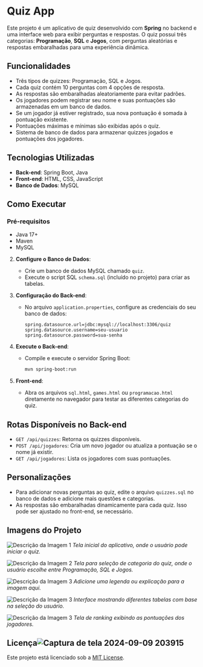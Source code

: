 # Quiz App

Este projeto é um aplicativo de quiz desenvolvido com **Spring** no backend e uma interface web para exibir perguntas e respostas. O quiz possui três categorias: **Programação**, **SQL** e **Jogos**, com perguntas aleatórias e respostas embaralhadas para uma experiência dinâmica.

## Funcionalidades

- Três tipos de quizzes: Programação, SQL e Jogos.
- Cada quiz contém 10 perguntas com 4 opções de resposta.
- As respostas são embaralhadas aleatoriamente para evitar padrões.
- Os jogadores podem registrar seu nome e suas pontuações são armazenadas em um banco de dados.
- Se um jogador já estiver registrado, sua nova pontuação é somada à pontuação existente.
- Pontuações máximas e mínimas são exibidas após o quiz.
- Sistema de banco de dados para armazenar quizzes jogados e pontuações dos jogadores.

## Tecnologias Utilizadas

- **Back-end**: Spring Boot, Java
- **Front-end**: HTML, CSS, JavaScript
- **Banco de Dados**: MySQL

## Como Executar

### Pré-requisitos

- Java 17+
- Maven
- MySQL
2. **Configure o Banco de Dados**:
   - Crie um banco de dados MySQL chamado `quiz`.
   - Execute o script SQL `schema.sql` (incluído no projeto) para criar as tabelas.

3. **Configuração do Back-end**:
   - No arquivo `application.properties`, configure as credenciais do seu banco de dados:
     ```properties
     spring.datasource.url=jdbc:mysql://localhost:3306/quiz
     spring.datasource.username=seu-usuario
     spring.datasource.password=sua-senha
     ```

4. **Execute o Back-end**:
   - Compile e execute o servidor Spring Boot:
     ```bash
     mvn spring-boot:run
     ```

5. **Front-end**:
   - Abra os arquivos `sql.html`, `games.html` ou `programacao.html` diretamente no navegador para testar as diferentes categorias do quiz.

## Rotas Disponíveis no Back-end

- `GET /api/quizzes`: Retorna os quizzes disponíveis.
- `POST /api/jogadores`: Cria um novo jogador ou atualiza a pontuação se o nome já existir.
- `GET /api/jogadores`: Lista os jogadores com suas pontuações.

## Personalizações

- Para adicionar novas perguntas ao quiz, edite o arquivo `quizzes.sql` no banco de dados e adicione mais questões e categorias.
- As respostas são embaralhadas dinamicamente para cada quiz. Isso pode ser ajustado no front-end, se necessário.

## Imagens do Projeto

![Descrição da Imagem 1](https://github.com/user-attachments/assets/2db6fda3-9325-491c-9219-6b0cbbd816b0)
*Tela inicial do aplicativo, onde o usuário pode iniciar o quiz.*

![Descrição da Imagem 2](https://github.com/user-attachments/assets/4092c5ae-5f1e-4ba9-b694-92635035363d)
*Tela para seleção de categoria do quiz, onde o usuário escolhe entre Programação, SQL e Jogos.*

![Descrição da Imagem 3](https://github.com/user-attachments/assets/1a486e97-9269-408f-9b00-bba351e96f38)
*Adicione uma legenda ou explicação para a imagem aqui.*

![Descrição da Imagem 3](https://github.com/user-attachments/assets/1807816d-12d5-4e65-89a1-05e0397230d7)
*Interface mostrando diferentes tabelas com base na seleção do usuário.*

![Descrição da Imagem 3](https://github.com/user-attachments/assets/25d37a43-e2ef-44f9-bc76-57d39aa9e478)
*Tela de ranking exibindo as pontuações dos jogadores.*

## Licença![Captura de tela 2024-09-09 203915]()




Este projeto está licenciado sob a [MIT License](LICENSE).
